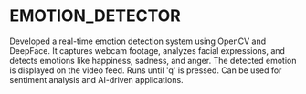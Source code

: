 # EMOTION_DETECTOR
Developed a real-time emotion detection system using OpenCV and DeepFace. It captures webcam footage, analyzes facial expressions, and detects emotions like happiness, sadness, and anger. The detected emotion is displayed on the video feed. Runs until 'q' is pressed. Can be used for sentiment analysis and AI-driven applications.
